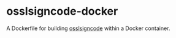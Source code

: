 # osslsigncode-docker

A Dockerfile for building [osslsigncode](https://sourceforge.net/projects/osslsigncode/)
within a Docker container.
